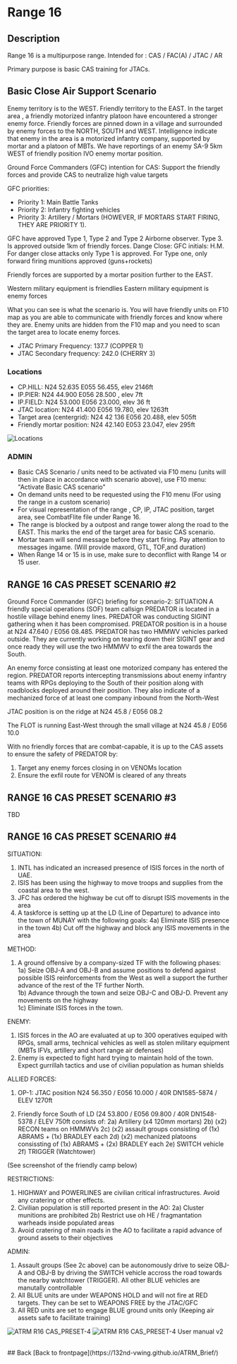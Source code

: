 # Range 16

## Description
Range 16 is a multipurpose range. Intended for : CAS / FAC(A) / JTAC / AR

Primary purpose is basic CAS training for JTACs.


## Basic Close Air Support Scenario
Enemy territory is to the WEST. Friendly territory to the EAST.
In the target area , a friendly motorized infantry platoon have encountered a stronger enemy force. Friendly forces are pinned down in a village
and surrounded by enemy forces to the NORTH, SOUTH and WEST.
Intelligence indicate that  enemy in the area is a motorized infantry company, supported by  mortar and a platoon of MBTs.
We have reportings of an enemy SA-9 5km WEST of friendly position IVO enemy mortar position.

Ground Force Commanders (GFC) intention for CAS: Support the friendly forces and provide CAS to neutralize high value targets

GFC priorities:
- Priority 1: Main Battle Tanks
- Priority 2: Infantry fighting vehicles
- Priority 3: Artillery / Mortars  (HOWEVER, IF MORTARS START FIRING, THEY ARE PRIORITY 1).

GFC have approved Type 1, Type 2 and Type 2 Airborne observer. Type 3. Is approved outside 1km of friendly forces.
Dange Close: GFC initials: H.M. For danger close attacks only Type 1 is approved. For Type one, only forward firing munitions approved (guns+rockets)

Friendly forces are supported by a mortar position further to the EAST.

Western military equipment is friendlies
Eastern military equipment is enemy forces

What you can see is what the scenario is. You will have friendly units on F10 map as you are able to communicate with friendly forces
and know where they are. Enemy units are hidden from the F10 map and you need to scan the target area to locate enemy forces.

- JTAC Primary Frequency: 137.7 (COPPER 1) 
- JTAC Secondary frequency:  242.0 (CHERRY 3)    


### Locations
- CP.HILL: N24 52.635 E055 56.455, elev 2146ft  
- IP.PIER:  N24 44.900 E056 28.500 , elev 7ft
- IP.FIELD: N24 53.000 E056 23.000, elev 36 ft
- JTAC location: N24 41.400 E056 19.780, elev 1263ft
- Target area (centergrid): N24 42 136 E056 20.488, elev 505ft
- Friendly mortar position: N24 42.140 E053 23.047, elev 295ft

![Locations](/ATRM_Brief/Pictures/R16_BASIC_CAS.PNG)


### ADMIN
- Basic CAS Scenario / units need to be activated via F10 menu (units will then in place in accordance with scenario above), use F10 menu: "Activate Basic CAS scenario"
- On demand units need to be requested using the F10 menu (For using the range in a custom scenario)
- For visual representation of the range , CP, IP, JTAC position, target area, see CombatFlite file under Range 16.
- The range is blocked by a outpost and range tower along the road to the EAST. This marks the end of the target area for basic CAS scenario.
- Mortar team will send message before they start firing. Pay attention to messages ingame. (Will provide maxord, GTL, TOF,and duration)
- When Range 14 or 15 is in use, make sure to deconflict with Range 14 or 15 user.

## RANGE 16 CAS PRESET SCENARIO #2

Ground Force Commander (GFC) briefing for scenario-2:
SITUATION
A friendly special operations (SOF) team callsign PREDATOR is located in a hostile village behind enemy lines.
PREDATOR was conducting SIGINT gathering when it has been compromised.
PREDATOR position is in a house at N24 47.640 / E056 08.485. PREDATOR has two HMMWV vehicles parked outside. They are currently working on tearing down their SIGINT gear and once ready they will use the two HMMWV to exfil the area towards the South.

An enemy force consisting at least one motorized company has entered the region. PREDATOR reports intercepting transmissions about enemy infantry teams with RPGs deploying to the South of their position along with roadblocks deployed around their position. They also indicate of a mechanized force of at least one company inbound from the North-West

JTAC position is on the ridge at N24 45.8 / E056 08.2

The FLOT is running East-West through the small village at N24 45.8 / E056 10.0

With no friendly forces that are combat-capable, it is up to the CAS assets to ensure the safety of PREDATOR by:
1) Target any enemy forces closing in on VENOMs location
2) Ensure the exfil route for VENOM is cleared of any threats

## RANGE 16 CAS PRESET SCENARIO #3
TBD

## RANGE 16 CAS PRESET SCENARIO #4

SITUATION:
1) INTL has indicated an increased presence of ISIS forces in the north of UAE.
2) ISIS has been using the highway to move troops and supplies from the coastal area to the west.
3) JFC has ordered the highway be cut off to disrupt ISIS movements in the area
4) A taskforce is setting up at the LD (Line of Departure) to advance into the town of MUNAY with the following goals:
4a) Eliminate ISIS presence in the town
4b) Cut off the highway and block any ISIS movements in the area

METHOD:
1) A ground offensive by a company-sized TF with the following phases:<br>
1a) Seize OBJ-A and OBJ-B and assume positions to defend against possible ISIS reinforcements from the West as well a support the further advance of the rest of the TF further North.<br>
1b) Advance through the town and seize OBJ-C and OBJ-D. Prevent any movements on the highway<br>
1c) Eliminate ISIS forces in the town.<br>

ENEMY:
1) ISIS forces in the AO are evaluated at up to 300 operatives equiped with RPGs, small arms, technical vehicles as well as stolen military equipment (MBTs IFVs, artillery and short range air defenses)
2) Enemy is expected to fight hard trying to maintain hold of the town. Expect gurrillah tactics and use of civilian population as human shields

ALLIED FORCES:
1) OP-1: JTAC position
N24 56.350 / E056 10.000 / 40R DN1585-5874 / ELEV 1270ft

2) Friendly force South of LD (24 53.800 / E056 09.800 / 40R DN1548-5378 / ELEV 750ft consists of:
2a) Artillery (x4 120mm mortars)
2b) (x2) RECON teams on HMMWVs
2c) (x2) assault groups consisting of (1x) ABRAMS + (1x) BRADLEY each
2d) (x2)  mechanized platoons consissting of (1x) ABRAMS + (2x) BRADLEY each
2e) SWITCH vehicle
2f) TRIGGER (Watchtower)

(See screenshot of the friendly camp below)

RESTRICTIONS:
1) HIGHWAY and POWERLINES are civilian critical infrastructures. Avoid any cratering or other effects.
2) Civilian population is still reported present in the AO:
2a) Cluster munitions are prohibited
2b) Restrict use oh HE / fragmantation warheads inside populated areas
3) Avoid cratering of main roads in the AO to facilitate a rapid advance of ground assets to their objectives

ADMIN:
1) Assault groups (See 2c above) can be autonomously drive to seize OBJ-A and OBJ-B by driving the SWITCH vehicle accross the road towards the nearby watchtower (TRIGGER). All other BLUE vehicles are manutally controllable
2) All BLUE units are under WEAPONS HOLD and will not fire at RED targets. They can be set to WEAPONS FREE by the JTAC/GFC
3) All RED units are set to engage BLUE ground units only (Keeping air assets safe to facilitate training)

![ATRM R16 CAS_PRESET-4](https://user-images.githubusercontent.com/42184209/233787813-5cceb6ec-ff14-4f8b-9e6b-17c8d5a19537.png)
![ATRM R16 CAS_PRESET-4 User manual v2](https://user-images.githubusercontent.com/42184209/233788030-ece6c8d1-68b6-4884-a71f-62896c5a32a7.png)

<br>
## Back
[Back to frontpage](https://132nd-vwing.github.io/ATRM_Brief/)
